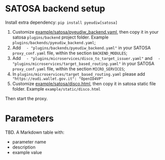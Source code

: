 # SATOSA backend setup

Install extra dependency: `pip install pyeudiw[satosa]`


1. Customize [example/satosa/pyeudiw_backend.yaml](example/satosa/pyeudiw_backend.yaml), then copy it in your satosa `plugins/backend` project folder. Example `plugins/backends/pyeudiw_backend.yaml`;
2. Add `  - "plugins/backends/pyeudiw_backend.yaml"` in your SATOSA `proxy_conf.yaml` file, within the section `BACKEND_MODULES`;
3. Add `  - "plugins/microservices/disco_to_target_issuer.yaml"` and `  - "plugins/microservices/target_based_routing.yaml"` in your SATOSA `proxy_conf.yaml` file, within the section `MICRO_SERVICES`;
4. In `plugins/microservices/target_based_routing.yaml` please add `    "https://eudi.wallet.gov.it": "OpenID4VP"`
5. Customize  [example/satosa/disco.html](example/satosa/disco.html), then copy it in satosa static file folder. Example `example/static/disco.html`

Then start the proxy.

# Parameters

TBD. A Markdown table with:

 - parameter name
 - description
 - example value 
